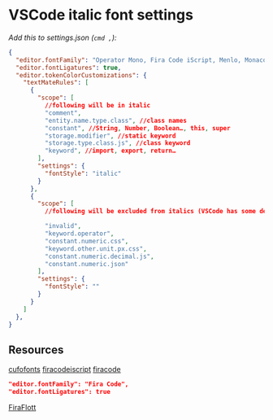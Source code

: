 # VSCode italic font settings

*Add this to settings.json (`cmd ,`):*

```json
{
  "editor.fontFamily": "Operator Mono, Fira Code iScript, Menlo, Monaco, 'Courier New', monospace",
  "editor.fontLigatures": true,
  "editor.tokenColorCustomizations": {
    "textMateRules": [
      {
        "scope": [
          //following will be in italic
          "comment",
          "entity.name.type.class", //class names
          "constant", //String, Number, Boolean…, this, super
          "storage.modifier", //static keyword
          "storage.type.class.js", //class keyword
          "keyword", //import, export, return…
        ],
        "settings": {
          "fontStyle": "italic"
        }
      },
      {
        "scope": [
          //following will be excluded from italics (VSCode has some defaults for italics)

          "invalid",
          "keyword.operator",
          "constant.numeric.css",
          "keyword.other.unit.px.css",
          "constant.numeric.decimal.js",
          "constant.numeric.json"
        ],
        "settings": {
          "fontStyle": ""
        }
      }
    ]
  },
}
```

## Resources

[cufofonts](https://www.cufonfonts.com/font/operator-mono)
[firacodeiscript](https://github.com/kencrocken/FiraCodeiScript)
[firacode](https://github.com/tonsky/FiraCode)

```json
"editor.fontFamily": "Fira Code",
"editor.fontLigatures": true
```

[FiraFlott](https://github.com/kosimst/FiraFlott)